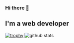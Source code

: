 ### Hi there 👋

## I'm a web developer

[![trophy](https://github-profile-trophy.vercel.app/?username=BennoAlif)](https://github.com/ryo-ma/github-profile-trophy)
![github stats](https://github-readme-stats.vercel.app/api?username=BennoAlif&show_icons=true)

<!--
**BennoAlif/BennoAlif** is a ✨ _special_ ✨ repository because its `README.md` (this file) appears on your GitHub profile.

Here are some ideas to get you started:

- 🔭 I’m currently working on ...
- 🌱 I’m currently learning ...
- 👯 I’m looking to collaborate on ...
- 🤔 I’m looking for help with ...
- 💬 Ask me about ...
- 📫 How to reach me: ...
- 😄 Pronouns: ...
- ⚡ Fun fact: ...
-->
